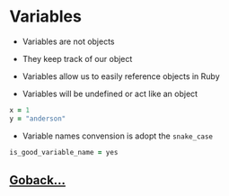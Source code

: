 # Variables

- Variables are not objects

- They keep track of our object

- Variables allow us to easily reference objects in Ruby

- Variables will be undefined or act like an object

``` ruby
x = 1
y = "anderson"
```

- Variable names convension is adopt the `snake_case`

```ruby
is_good_variable_name = yes
```

## [Goback...](./index.md)
